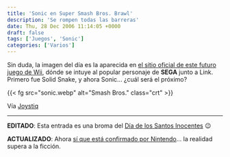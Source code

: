 ```yaml
---
title: 'Sonic en Super Smash Bros. Brawl'
description: 'Se rompen todas las barreras'
date: Thu, 28 Dec 2006 11:14:05 +0000
draft: false
tags: ['Juegos', 'Sonic']
categories: ['Varios']
---
```


Sin duda, la imagen del día es la aparecida en [el sitio oficial de este futuro juego de Wii](http://www.smashbros.com/en/main.html), dónde se intuye al popular personaje de **SEGA** junto a Link. Primero fue Solid Snake, y ahora Sonic... ¿cuál será el próximo?

{{< fg src="sonic.webp" alt="Smash Bros." class="crt" >}}

Vía [Joystiq](http://www.joystiq.com/)

* * *

**EDITADO**: Esta entrada es una broma del [Día de los Santos Inocentes](http://es.wikipedia.org/wiki/D%C3%ADa_de_los_Santos_Inocentes) :wink:

**ACTUALIZADO**: Ahora [sí que está confirmado por Nintendo](/ahora-si-es-verdad-sonic-en-super-smash-bros-brawl/)... la realidad supera a la ficción.